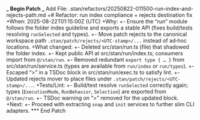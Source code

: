 **_ Begin Patch
_** Add File: .stan/refactors/20250822-011500-run-index-and-rejects-path.md
+# Refactor: run index compliance + rejects destination fix
+When: 2025-08-22T01:15:00Z (UTC)
+Why:
+- Ensure the “run” module follows the folder index guideline and exports a stable API (fixes build/tests resolving `runSelected` and types).
+- Move patch rejects to the canonical workspace path `.stan/patch/rejects/<UTC-stamp>/...` instead of ad‑hoc locations.
+What changed:
+- Deleted src/stan/run.ts (file) that shadowed the folder index.
+- Kept public API at src/stan/run/index.ts; consumers import from `@/stan/run`.
+- Removed redundant `export type { … }` from src/stan/run/service.ts (types are available from `run/index` or `run/types`).
+- Escaped “>” in a TSDoc block in src/stan/run/exec.ts to satisfy lint.
+- Updated rejects mover to place files under `.stan/patch/rejects/<UTC-stamp>/...`.
+Tests/Lint:
+- Build/test resolve `runSelected` correctly again; types (`ExecutionMode`, `RunBehavior`, `Selection`) are exported from `@/stan/run`.
+- TSDoc warning on “>” removed for the updated block.
+Next:
+- Proceed with extracting `snap` and `init` services to further slim CLI adapters.
\*\*\* End Patch
